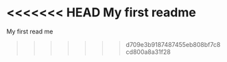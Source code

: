 <<<<<<< HEAD
My first readme
=======
My first read me
>>>>>>> d709e3b9187487455eb808bf7c8cd800a8a31f28
